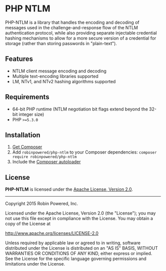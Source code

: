 # PHP NTLM

PHP-NTLM is a library that handles the encoding and decoding of messages used in the challenge-and-response flow of the
NTLM authentication protocol, while also providing separate injectable credential hashing mechanisms to allow for a more
secure version of a credential for storage (rather than storing passwords in "plain-text").


## Features

- NTLM client message encoding and decoding
- Multiple text-encoding libraries supported
- LM, NTv1, and NTv2 hashing algorithms supported


## Requirements

- 64-bit PHP runtime (NTLM negotiation bit flags extend beyond the 32-bit integer size)
- PHP `>=5.3.0`


## Installation

1. [Get Composer][composer-website]
2. Add `robinpowered/php-ntlm` to your Composer dependencies: `composer require robinpowered/php-ntlm`
3. Include the [Composer autoloader][composer-documentation-autoloading]


## License

**PHP-NTLM** is licensed under the [Apache License, Version 2.0][license-file].

--------------------------------------------------------------------------------

Copyright 2015 Robin Powered, Inc.

Licensed under the Apache License, Version 2.0 (the "License");
you may not use this file except in compliance with the License.
You may obtain a copy of the License at

http://www.apache.org/licenses/LICENSE-2.0

Unless required by applicable law or agreed to in writing, software
distributed under the License is distributed on an "AS IS" BASIS,
WITHOUT WARRANTIES OR CONDITIONS OF ANY KIND, either express or implied.
See the License for the specific language governing permissions and
limitations under the License.




[composer-website]: https://getcomposer.org/
[composer-documentation-autoloading]: https://getcomposer.org/doc/01-basic-usage.md#autoloading
[license-file]: LICENSE
